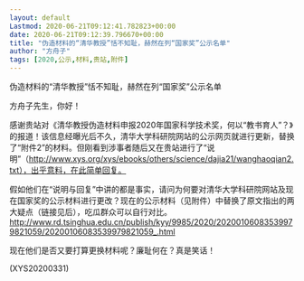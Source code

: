 ```yaml
---
layout: default
Lastmod: 2020-06-21T09:12:41.782823+00:00
date: 2020-06-21T09:12:39.796670+00:00
title: "伪造材料的“清华教授”恬不知耻，赫然在列“国家奖”公示名单"
author: "方舟子"
tags: [2020,公示,材料,贵站,附件]
---
```


伪造材料的“清华教授”恬不知耻，赫然在列“国家奖”公示名单

方舟子先生，你好！

感谢贵站对《清华教授伪造材料申报2020年国家科学技术奖，何以“教书育人”？》的报道！该信息经曝光后不久，清华大学科研院网站的公示网页就进行更新，替换了“附件2”的材料。但刚看到涉事者随后又在贵站进行了“说明”（http://www.xys.org/xys/ebooks/others/science/dajia21/wanghaoqian2.txt），出乎意料，在此简单回复。

假如他们在“说明与回复”中讲的都是事实，请问为何要对清华大学科研院网站及现在国家奖的公示材料进行更改？现在的公示材料（见附件）中替换了原文指出的两大疑点（链接见后），吃瓜群众可以自行对比。http://www.rd.tsinghua.edu.cn/publish/kyy/9985/2020/20200106083539979821059/20200106083539979821059_.html

现在他们是否又要打算更换材料呢？廉耻何在？真是笑话！

(XYS20200331)

